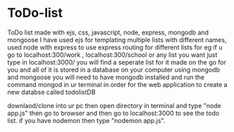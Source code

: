 # ToDo-list
ToDo list made with ejs, css, javascript, node, express, mongodb and mongoose
I have used ejs for templating multiple lists with different names, used node with express to use express routing for different lists for eg if u go to localhost:300/work , localhost:300/school or any list you want just type in localhost:3000/<your choice of list name here> you will find a seperate list for it made on the go for you and all of it is stored in a database on your computer using mongodb and mongoose 
you will need to have mongodb installed and run the command mongod in ur terminal in order for the web application to create a new databse called todolistDB

downlaod/clone into ur pc then open directory in terminal and type "node app.js" then go to browser and then go to localhost:3000 to see the todo list.
if you have nodemon then type "nodemon app.js".


